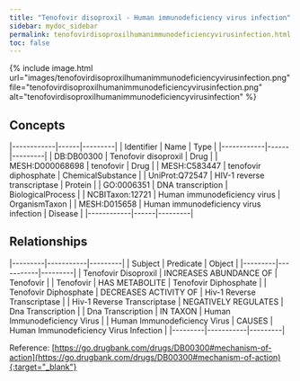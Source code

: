 ```yaml
---
title: "Tenofovir disoproxil - Human immunodeficiency virus infection"
sidebar: mydoc_sidebar
permalink: tenofovirdisoproxilhumanimmunodeficiencyvirusinfection.html
toc: false 
---
```


{% include image.html url="images/tenofovirdisoproxilhumanimmunodeficiencyvirusinfection.png" file="tenofovirdisoproxilhumanimmunodeficiencyvirusinfection.png" alt="tenofovirdisoproxilhumanimmunodeficiencyvirusinfection" %}

## Concepts

|------------|------|---------|
| Identifier | Name | Type    |
|------------|------|---------|
| DB:DB00300 | Tenofovir disoproxil | Drug |
| MESH:D000068698 | tenofovir | Drug |
| MESH:C583447 | tenofovir diphosphate | ChemicalSubstance |
| UniProt:Q72547 | HIV-1 reverse transcriptase | Protein |
| GO:0006351 | DNA transcription | BiologicalProcess |
| NCBITaxon:12721 | Human immunodeficiency virus | OrganismTaxon |
| MESH:D015658 | Human immunodeficiency virus infection | Disease |
|------------|------|---------|

## Relationships

|---------|-----------|---------|
| Subject | Predicate | Object  |
|---------|-----------|---------|
| Tenofovir Disoproxil | INCREASES ABUNDANCE OF | Tenofovir |
| Tenofovir | HAS METABOLITE | Tenofovir Diphosphate |
| Tenofovir Diphosphate | DECREASES ACTIVITY OF | Hiv-1 Reverse Transcriptase |
| Hiv-1 Reverse Transcriptase | NEGATIVELY REGULATES | Dna Transcription |
| Dna Transcription | IN TAXON | Human Immunodeficiency Virus |
| Human Immunodeficiency Virus | CAUSES | Human Immunodeficiency Virus Infection |
|---------|-----------|---------|

Reference: [https://go.drugbank.com/drugs/DB00300#mechanism-of-action](https://go.drugbank.com/drugs/DB00300#mechanism-of-action){:target="_blank"}